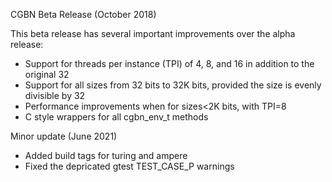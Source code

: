 CGBN Beta Release (October 2018)

This beta release has several important improvements over the alpha release:

*  Support for threads per instance (TPI) of 4, 8, and 16 in addition to the original 32
*  Support for all sizes from 32 bits to 32K bits, provided the size is evenly divisible by 32
*  Performance improvements when for sizes<2K bits, with TPI=8
*  C style wrappers for all cgbn_env_t methods


Minor update (June 2021)

*  Added build tags for turing and ampere
*  Fixed the depricated gtest TEST_CASE_P warnings

